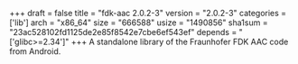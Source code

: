 +++
draft = false
title = "fdk-aac 2.0.2-3"
version = "2.0.2-3"
categories = ['lib']
arch = "x86_64"
size = "666588"
usize = "1490856"
sha1sum = "23ac528102fd1125de2e85f8542e7cbe6ef543ef"
depends = "['glibc>=2.34']"
+++
A standalone library of the Fraunhofer FDK AAC code from Android.